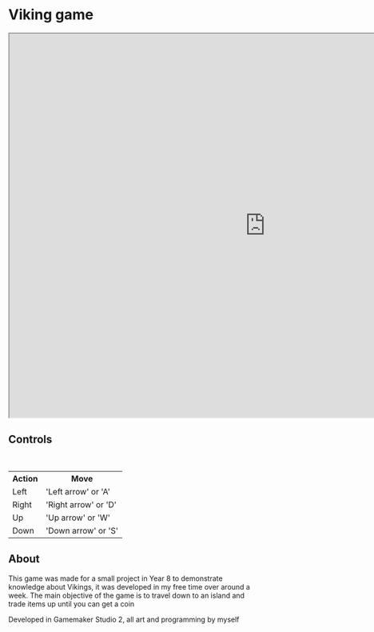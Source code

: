 # Viking game

<iframe width="1024" height="768" src="https://locstock04.github.io/VikingLife"></iframe>

## Controls

<table>  
  <tr><th>Action</th> <th>Move</th>  </tr>  
  <tr> <td>Left</td>    <td>'Left arrow' or 'A'</td>   </tr>  
  <tr> <td>Right</td> <td> 'Right arrow' or 'D' </td> </tr>  
  <tr> <td>Up</td>     <td> 'Up arrow' or 'W'</td>  </tr>  
  <tr> <td>Down</td> <td> 'Down arrow' or 'S'</td>  </tr>  
</table>

## About
This game was made for a small project in Year 8 to demonstrate knowledge about Vikings, it was developed in my free time over around a week. The main objective of the game is to travel down to an island and trade items up until you can get a coin

Developed in Gamemaker Studio 2, all art and programming by myself